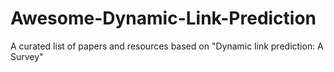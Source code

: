 # Awesome-Dynamic-Link-Prediction
A curated list of papers and resources based on "Dynamic link prediction: A Survey"
